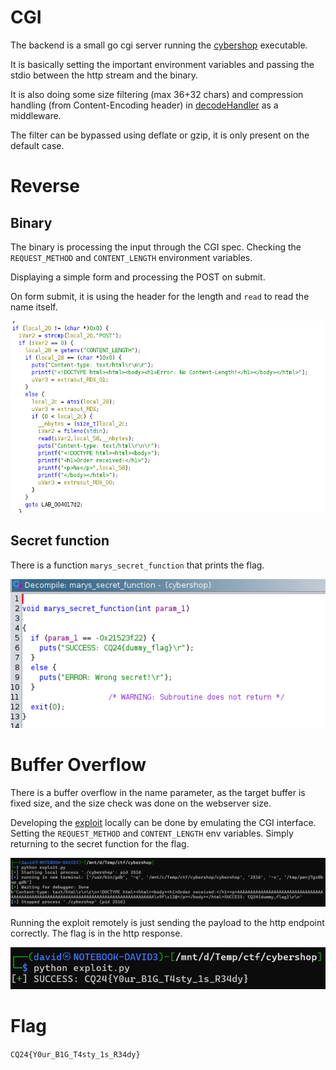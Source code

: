 # CGI

The backend is a small go cgi server running the [cybershop](workdir/src/cybershop) executable.

It is basically setting the important environment variables and passing the stdio between the http stream and the binary. 

It is also doing some size filtering (max 36+32 chars) and compression handling (from Content-Encoding header) in [decodeHandler](workdir/src/main.go) as a middleware.

The filter can be bypassed using deflate or gzip, it is only present on the default case.

# Reverse

## Binary

The binary is processing the input through the CGI spec. Checking the `REQUEST_METHOD` and `CONTENT_LENGTH` environment variables.

Displaying a simple form and processing the POST on submit.

On form submit, it is using the header for the length and `read` to read the name itself.

![](screenshots/3.png)

## Secret function

There is a function `marys_secret_function` that prints the flag.

![](screenshots/4.png)

# Buffer Overflow

There is a buffer overflow in the name parameter, as the target buffer is fixed size, and the size check was done on the webserver size.

Developing the [exploit](workdir/exploit.py) locally can be done by emulating the CGI interface. Setting the `REQUEST_METHOD` and `CONTENT_LENGTH` env variables. Simply returning to the secret function for the flag.

![](screenshots/1.png)

Running the exploit remotely is just sending the payload to the http endpoint correctly. The flag is in the http response.

![](screenshots/2.png)

# Flag
`CQ24{Y0ur_B1G_T4sty_1s_R34dy}`
